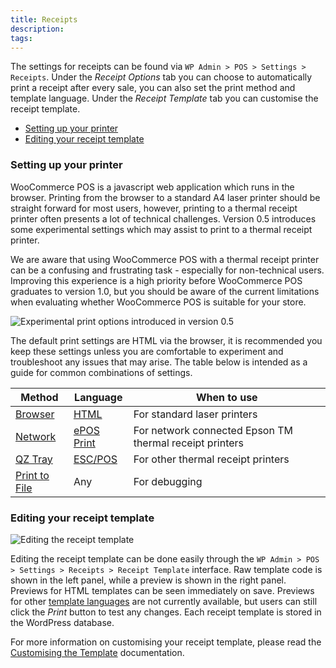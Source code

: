 ```yaml
---
title: Receipts
description: 
tags: 
---
```



The settings for receipts can be found via `WP Admin > POS > Settings > Receipts`. 
Under the *Receipt Options* tab you can choose to automatically print a receipt after every sale, you can also set the print method and template language. 
Under the *Receipt Template* tab you can customise the receipt template.

* [Setting up your printer](#setting-up-your-printer) 
* [Editing your receipt template](#editing-your-receipt-template)


### Setting up your printer 


WooCommerce POS is a javascript web application which runs in the browser. 
Printing from the browser to a standard A4 laser printer should be straight forward for most users, however, printing to a thermal receipt printer often presents a lot of technical challenges. 
Version 0.5 introduces some experimental settings which may assist to print to a thermal receipt printer. 

We are aware that using WooCommerce POS with a thermal receipt printer can be a confusing and frustrating task - especially for non-technical users. 
Improving this experience is a high priority before WooCommerce POS graduates to version 1.0, but you should be aware of the current limitations when evaluating whether WooCommerce POS is suitable for your store.

![Experimental print options introduced in version 0.5](http://wcpos.com/wp-content/uploads/2017/03/experimental-print-options.png)

The default print settings are HTML via the browser, it is recommended you keep these settings unless you are comfortable to experiment and troubleshoot any issues that may arise. 
The table below is intended as a guide for common combinations of settings.

| Method | Language | When to use |
| - | - | - |
| [Browser](./receipts/print-method.md#browser) | [HTML](./receipts/template-language.md#html) | For standard laser printers |
| [Network](./receipts/print-method.md#network) | [ePOS Print](./receipts/template-language.md#html) | For network connected Epson TM thermal receipt printers |
| [QZ Tray](./receipts/print-method.md#qz-tray) | [ESC/POS](./receipts/template-language.md#escpos) | For other thermal receipt printers |
| [Print to File](./receipts/print-method.md#print-to-file) | Any | For debugging |

### Editing your receipt template

![Editing the receipt template](http://wcpos.com/wp-content/uploads/2017/03/receipt-template.png)

Editing the receipt template can be done easily through the `WP Admin > POS > Settings > Receipts > Receipt Template` interface. 
Raw template code is shown in the left panel, while a preview is shown in the right panel. 
Previews for HTML templates can be seen immediately on save. 
Previews for other [template languages](./receipts/template-language.md) are not currently available, but users can still click the _Print_ button to test any changes.
Each receipt template is stored in the WordPress database.

For more information on customising your receipt template, please read the [Customising the Template](./receipts/customising-the-template.md) documentation.